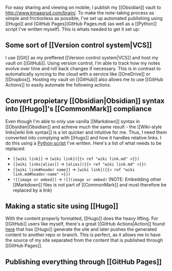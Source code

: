 For easy sharing and viewing on mobile, I publish my [[Obsidian]] vault to <http://www.kmaasrud.com/brain/>. To make the note-taking process as simple and frictionless as possible, I've set up automated publishing using [[Hugo]] and [GitHub Pages](GitHub Pages.md) (as well as a [[Python]] script I've written myself). This is whats needed to get it set up:

## Some sort of [[Version control system|VCS]]
I use [[Git]] as my preffered [[Version control system|VCS]] and host my vault on [[GitHub]]. Using version control, I'm able to track how my notes evolve over time and roll back changes if necessary. This is in contrast to automatically syncing to the cloud with a service like [[OneDrive]] or [[Dropbox]]. Hosting my vault on [[GitHub]] also allows me to use [[GitHub Actions]] to easily automate the following actions.

## Convert propietary [[Obsidian|Obsidian]] syntax into [[Hugo]]'s [[CommonMark]] compliance
Even though I'm able to only use vanilla [[Markdown]] syntax in [[Obsidian|Obsidian]] and achieve much the same result - the [[Wiki-style links|wiki link syntax]] is a lot quicker and intuitive for me. Thus, I need them converted into complying with [[Hugo]] and how it handles relative links. I do this using a [Python script](https://github.com/kmaasrud/obsidian-hugo) I've written. Here's a list of what needs to be replaced:

- `[[wiki link]]` -> `[wiki link]({{< ref "wiki link.md" >}})`
- `[[wiki links|alias]]` -> `[alias]({{< ref "wiki link.md" >}})`
- `[[wiki link#header name]]` -> `[wiki link]({{< ref "wiki link.md#header-name" >}})`
- `![[image or embed]]` -> `![](image or embed)` (NOTE: Embedding other [[Markdown]] files is not part of [[CommonMark]] and must therefore be replaced by a link)

## Making a static site using [[Hugo]]
With the content properly formatted, [[Hugo]] does the heavy lifting. For [[GitHub]] users like myself, there's a great [[GitHub Actions|Action]] found [here](https://github.com/peaceiris/actions-hugo) that has [[Hugo]] generate the site and later pushes the generated content to another repo or branch. This is perfect, as it allows me to have the source of my site separated from the content that is published through [[GitHub Pages]].

## Publishing everything through [[GitHub Pages]]
